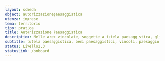 ```yaml
---
layout: scheda
object: autorizzazionepaesaggistica
utenza: imprese
tema: territorio
tipo: pratica
title: Autorizzazione Paesaggistica
description: Nelle aree vincolate, soggette a tutela paesaggistica, gli interventi di costruzione o modifica del paesaggio necessitano di apposita autorizzazione
subtitle: tutela paesaggistica, beni paesaggistici, vincoli, paesaggio
status: Livello2,3
statusLink: /onboard
---
```

